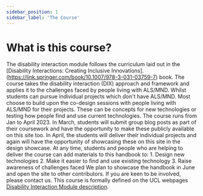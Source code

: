 ```yaml
---
sidebar_position: 1
sidebar_label: 'The Course'
---
```


# What is this course?
The disability interaction module follows the curriculum laid out in the [Disability Interactions: Creating Inclusive Innovations].(https://link.springer.com/book/10.1007/978-3-031-03759-7) book. The course takes the disability interaction (DIX) approach and framework and applies it to the challenges faced by people living with ALS/MND. Whilst students can pursue individual projects which don't have ALS/MND. Most choose to build upon the co-design sessions with people living with ALS/MND for their projects. These can be concepts for new technologies or testing how people find and use current technologies.
The course runs from Jan to April 2023.  In March, students will submit group blog posts as part of their coursework and have the opportunity to make these publicly available on this site too. In April, the students will deliver their individual projects and again will have the opportunity of showcasing these on this site in the design showcase.
At any time, students and people who are helping to deliver the course can add materials to this handbook to:
    1. Design new technologies 
    2. Make it easier to find and use existing technology 
    3. Raise awareness of challenges faced
We plan to showcase the handbook in June and open the site to other contributors. If you are keen to be involved, please contact us.
This course is formally defined on the UCL webpages [Disability Interaction Module description](https://www.ucl.ac.uk/module-catalogue/modules/disability-interaction-PSYC0100).